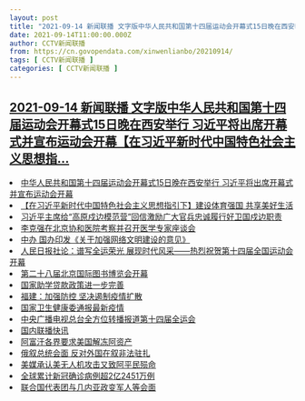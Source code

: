 ```yaml
---
layout: post
title: "2021-09-14 新闻联播 文字版中华人民共和国第十四届运动会开幕式15日晚在西安举行 习近平将出席开幕式并宣布运动会开幕【在习近平新时代中国特色社会主义思想指"
date: 2021-09-14T11:00:00.000Z
author: CCTV新闻联播
from: https://cn.govopendata.com/xinwenlianbo/20210914/
tags: [ CCTV新闻联播 ]
categories: [ CCTV新闻联播 ]
---
```

<!--1631617200000-->
[2021-09-14 新闻联播 文字版中华人民共和国第十四届运动会开幕式15日晚在西安举行 习近平将出席开幕式并宣布运动会开幕【在习近平新时代中国特色社会主义思想指...](https://cn.govopendata.com/xinwenlianbo/20210914/)
------

<div>
<li><a target="_blank" href="https://cn.govopendata.com/xinwenlianbo/20210914/#257756">中华人民共和国第十四届运动会开幕式15日晚在西安举行 习近平将出席开幕式并宣布运动会开幕</a></li><li><a target="_blank" href="https://cn.govopendata.com/xinwenlianbo/20210914/#257757">【在习近平新时代中国特色社会主义思想指引下】建设体育强国 共享美好生活</a></li><li><a target="_blank" href="https://cn.govopendata.com/xinwenlianbo/20210914/#257758">习近平主席给“高原戍边模范营”回信激励广大官兵忠诚履行好卫国戍边职责</a></li><li><a target="_blank" href="https://cn.govopendata.com/xinwenlianbo/20210914/#257759">李克强在北京协和医院考察并召开医学专家座谈会</a></li><li><a target="_blank" href="https://cn.govopendata.com/xinwenlianbo/20210914/#257760">中办 国办印发《关于加强网络文明建设的意见》</a></li><li><a target="_blank" href="https://cn.govopendata.com/xinwenlianbo/20210914/#257761">人民日报社论：谱写全运荣光 展现时代风采——热烈祝贺第十四届全国运动会开幕</a></li><li><a target="_blank" href="https://cn.govopendata.com/xinwenlianbo/20210914/#257762">第二十八届北京国际图书博览会开幕</a></li><li><a target="_blank" href="https://cn.govopendata.com/xinwenlianbo/20210914/#257763">国家助学贷款政策进一步完善</a></li><li><a target="_blank" href="https://cn.govopendata.com/xinwenlianbo/20210914/#257764">福建：加强防控 坚决遏制疫情扩散</a></li><li><a target="_blank" href="https://cn.govopendata.com/xinwenlianbo/20210914/#257765">国家卫生健康委通报最新疫情</a></li><li><a target="_blank" href="https://cn.govopendata.com/xinwenlianbo/20210914/#257766">中央广播电视总台全方位转播报道第十四届全运会</a></li><li><a target="_blank" href="https://cn.govopendata.com/xinwenlianbo/20210914/#257767">国内联播快讯</a></li><li><a target="_blank" href="https://cn.govopendata.com/xinwenlianbo/20210914/#257768">阿富汗各界要求美国解冻阿资产</a></li><li><a target="_blank" href="https://cn.govopendata.com/xinwenlianbo/20210914/#257769">俄叙总统会面 反对外国在叙非法驻扎</a></li><li><a target="_blank" href="https://cn.govopendata.com/xinwenlianbo/20210914/#257770">美媒承认美无人机攻击又致阿平民殒命</a></li><li><a target="_blank" href="https://cn.govopendata.com/xinwenlianbo/20210914/#257771">全球累计新冠确诊病例超2亿2451万例</a></li><li><a target="_blank" href="https://cn.govopendata.com/xinwenlianbo/20210914/#257772">联合国代表团与几内亚政变军人等会面</a></li>
</div>
